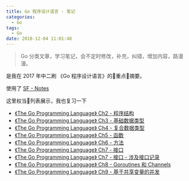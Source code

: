 ```yaml
---
title: Go 程序设计语言 - 笔记
categories:
  - Go
tags:
  - Go
date: 2018-12-04 11:01:48
---
```

> Go 分类文章，学习笔记，会不定时修改，补充，纠错，增加内容，路漫漫。

是我在 2017 年中二刷 《Go 程序设计语言》的重点摘要。

使用了 [SF - Notes](https://segmentfault.com/notes)

这里权当列表展示，我也复习一下

- [《The Go Programming Language》 Ch2 - 程序结构](https://segmentfault.com/n/1330000009462604)
- [《The Go Programming Language》 Ch3 - 基础数据类型](https://segmentfault.com/n/1330000009472036)
- [《The Go Programming Language》 Ch4 - 复合数据类型](https://segmentfault.com/n/1330000009512157)
- [《The Go Programming Language》 Ch5 - 函数](https://segmentfault.com/n/1330000009624546)
- [《The Go Programming Language》 Ch6 - 方法](https://segmentfault.com/n/1330000009652741)
- [《The Go Programming Language》 Ch7 - 接口](https://segmentfault.com/n/1330000009653560)
- [《The Go Programming Language》 Ch7 - 接口 - 涉及接口记录](https://segmentfault.com/n/1330000009667150)
- [《The Go Programming Language》 Ch8 - Goroutines 和 Channels](https://segmentfault.com/n/1330000009717140)
- [《The Go Programming Language》 Ch9 - 基于共享变量的并发](https://segmentfault.com/n/1330000009740994)

